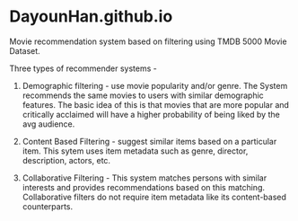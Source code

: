 # DayounHan.github.io

Movie recommendation system based on filtering using TMDB 5000 Movie Dataset. 

Three types of recommender systems -
1) Demographic filtering - use movie popularity and/or genre. The System recommends the same movies to users with similar demographic features. The basic idea of this is that movies that are more popular and critically acclaimed will have a higher probability of being liked by the avg audience.

2) Content Based Filtering - suggest similar items based on a particular item. This sytem uses item metadata such as genre, director, description, actors, etc.

3) Collaborative Filtering - This system matches persons with similar interests and provides recommendations based on this matching. Collaborative filters do not require item metadata like its content-based counterparts.
